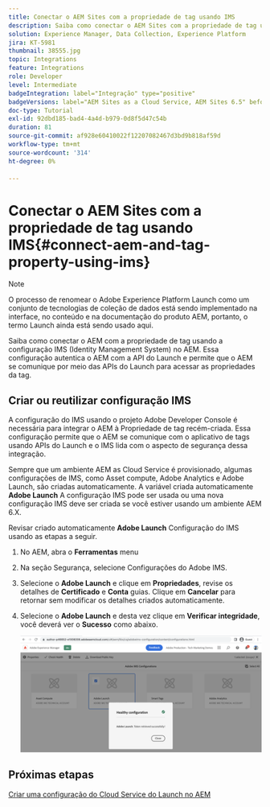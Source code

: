 ```yaml
---
title: Conectar o AEM Sites com a propriedade de tag usando IMS
description: Saiba como conectar o AEM Sites com a propriedade de tag usando a configuração IMS no AEM. Essa configuração autentica o AEM com a API do Launch e permite que o AEM se comunique por meio das APIs do Launch para acessar as propriedades da tag.
solution: Experience Manager, Data Collection, Experience Platform
jira: KT-5981
thumbnail: 38555.jpg
topic: Integrations
feature: Integrations
role: Developer
level: Intermediate
badgeIntegration: label="Integração" type="positive"
badgeVersions: label="AEM Sites as a Cloud Service, AEM Sites 6.5" before-title="false"
doc-type: Tutorial
exl-id: 92dbd185-bad4-4a4d-b979-0d8f5d47c54b
duration: 81
source-git-commit: af928e60410022f12207082467d3bd9b818af59d
workflow-type: tm+mt
source-wordcount: '314'
ht-degree: 0%

---
```


# Conectar o AEM Sites com a propriedade de tag usando IMS{#connect-aem-and-tag-property-using-ims}

>[!NOTE]
>
>O processo de renomear o Adobe Experience Platform Launch como um conjunto de tecnologias de coleção de dados está sendo implementado na interface, no conteúdo e na documentação do produto AEM, portanto, o termo Launch ainda está sendo usado aqui.

Saiba como conectar o AEM com a propriedade de tag usando a configuração IMS (Identity Management System) no AEM. Essa configuração autentica o AEM com a API do Launch e permite que o AEM se comunique por meio das APIs do Launch para acessar as propriedades da tag.

## Criar ou reutilizar configuração IMS

A configuração do IMS usando o projeto Adobe Developer Console é necessária para integrar o AEM à Propriedade de tag recém-criada. Essa configuração permite que o AEM se comunique com o aplicativo de tags usando APIs do Launch e o IMS lida com o aspecto de segurança dessa integração.

Sempre que um ambiente AEM as Cloud Service é provisionado, algumas configurações de IMS, como Asset compute, Adobe Analytics e Adobe Launch, são criadas automaticamente. A variável criada automaticamente **Adobe Launch** A configuração IMS pode ser usada ou uma nova configuração IMS deve ser criada se você estiver usando um ambiente AEM 6.X.

Revisar criado automaticamente **Adobe Launch** Configuração do IMS usando as etapas a seguir.

1. No AEM, abra o **Ferramentas** menu

1. Na seção Segurança, selecione Configurações do Adobe IMS.

1. Selecione o **Adobe Launch** e clique em **Propriedades**, revise os detalhes de **Certificado** e **Conta** guias. Clique em **Cancelar** para retornar sem modificar os detalhes criados automaticamente.

1. Selecione o **Adobe Launch** e desta vez clique em **Verificar integridade**, você deverá ver o **Sucesso** como abaixo.

   ![Configuração do IMS íntegro do Adobe Launch](assets/adobe-launch-healthy-ims-config.png)


## Próximas etapas

[Criar uma configuração do Cloud Service do Launch no AEM](create-aem-launch-cloud-service.md)
